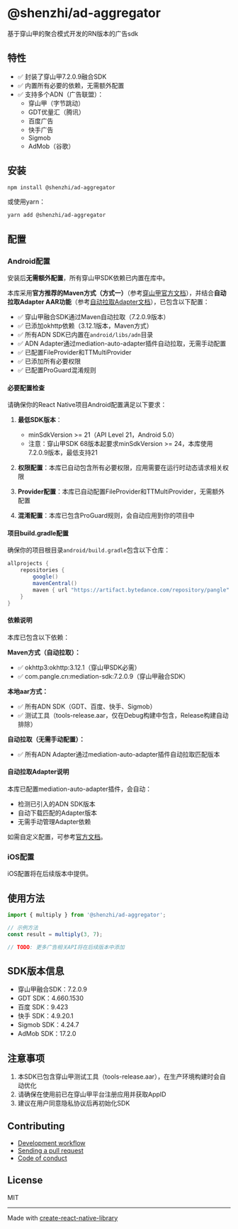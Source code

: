 # @shenzhi/ad-aggregator

基于穿山甲的聚合模式开发的RN版本的广告sdk

## 特性

- ✅ 封装了穿山甲7.2.0.9融合SDK
- ✅ 内置所有必要的依赖，无需额外配置
- ✅ 支持多个ADN（广告联盟）：
  - 穿山甲（字节跳动）
  - GDT优量汇（腾讯）
  - 百度广告
  - 快手广告
  - Sigmob
  - AdMob（谷歌）

## 安装

```sh
npm install @shenzhi/ad-aggregator
```

或使用yarn：

```sh
yarn add @shenzhi/ad-aggregator
```

## 配置

### Android配置

安装后**无需额外配置**，所有穿山甲SDK依赖已内置在库中。

本库采用**官方推荐的Maven方式（方式一）**（参考[穿山甲官方文档](https://www.csjplatform.com/supportcenter/5397)），并结合**自动拉取Adapter AAR功能**（参考[自动拉取Adapter文档](https://bytedance.larkoffice.com/docx/VnXJdoYIroFxEkx2s5ActC9hnSb)），已包含以下配置：

- ✅ 穿山甲融合SDK通过Maven自动拉取（7.2.0.9版本）
- ✅ 已添加okhttp依赖（3.12.1版本，Maven方式）
- ✅ 所有ADN SDK已内置在`android/libs/adn`目录
- ✅ ADN Adapter通过mediation-auto-adapter插件自动拉取，无需手动配置
- ✅ 已配置FileProvider和TTMultiProvider
- ✅ 已添加所有必要权限
- ✅ 已配置ProGuard混淆规则

#### 必要配置检查

请确保你的React Native项目Android配置满足以下要求：

1. **最低SDK版本**：
   - minSdkVersion >= 21（API Level 21，Android 5.0）
   - 注意：穿山甲SDK 68版本起要求minSdkVersion >= 24，本库使用7.2.0.9版本，最低支持21

2. **权限配置**：本库已自动包含所有必要权限，应用需要在运行时动态请求相关权限

3. **Provider配置**：本库已自动配置FileProvider和TTMultiProvider，无需额外配置

4. **混淆配置**：本库已包含ProGuard规则，会自动应用到你的项目中

#### 项目build.gradle配置

确保你的项目根目录`android/build.gradle`包含以下仓库：

```gradle
allprojects {
    repositories {
        google()
        mavenCentral()
        maven { url "https://artifact.bytedance.com/repository/pangle" }
    }
}
```

#### 依赖说明

本库已包含以下依赖：

**Maven方式（自动拉取）：**
- ✅ okhttp3:okhttp:3.12.1（穿山甲SDK必需）
- ✅ com.pangle.cn:mediation-sdk:7.2.0.9（穿山甲融合SDK）

**本地aar方式：**
- ✅ 所有ADN SDK（GDT、百度、快手、Sigmob）
- ✅ 测试工具（tools-release.aar，仅在Debug构建中包含，Release构建自动排除）

**自动拉取（无需手动配置）：**
- ✅ 所有ADN Adapter通过mediation-auto-adapter插件自动拉取匹配版本

#### 自动拉取Adapter说明

本库已配置mediation-auto-adapter插件，会自动：
- 检测已引入的ADN SDK版本
- 自动下载匹配的Adapter版本
- 无需手动管理Adapter依赖

如需自定义配置，可参考[官方文档](https://bytedance.larkoffice.com/docx/VnXJdoYIroFxEkx2s5ActC9hnSb)。

### iOS配置

iOS配置将在后续版本中提供。

## 使用方法

```js
import { multiply } from '@shenzhi/ad-aggregator';

// 示例方法
const result = multiply(3, 7);

// TODO: 更多广告相关API将在后续版本中添加
```

## SDK版本信息

- 穿山甲融合SDK：7.2.0.9
- GDT SDK：4.660.1530
- 百度 SDK：9.423
- 快手 SDK：4.9.20.1
- Sigmob SDK：4.24.7
- AdMob SDK：17.2.0

## 注意事项

1. 本SDK已包含穿山甲测试工具（tools-release.aar），在生产环境构建时会自动优化
2. 请确保在使用前已在穿山甲平台注册应用并获取AppID
3. 建议在用户同意隐私协议后再初始化SDK


## Contributing

- [Development workflow](CONTRIBUTING.md#development-workflow)
- [Sending a pull request](CONTRIBUTING.md#sending-a-pull-request)
- [Code of conduct](CODE_OF_CONDUCT.md)

## License

MIT

---

Made with [create-react-native-library](https://github.com/callstack/react-native-builder-bob)
